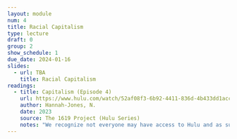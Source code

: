 ```yaml
---
layout: module
num: 4
title: Racial Capitalism
type: lecture
draft: 0
group: 2
show_schedule: 1
due_date: 2024-01-16
slides:
  - url: TBA
    title: Racial Capitalism
readings:
  - title: Capitalism (Episode 4)
    url: https://www.hulu.com/watch/52af08f3-6b92-4411-836d-4b433dd1acc0?play=false&utm_source=shared_link
    author: Hannah-Jones, N.
    date: 2023
    source: The 1619 Project (Hulu Series)
    notes: "We recognize not everyone may have access to Hulu and as such have <a href='https://canvas.northwestern.edu/files/18094996/'>uploaded a version to Canvas</a>. Also, this could be a great opportunity to come together (covid-safely, of course) with your learning pods and watch together in person!" 
---
```


